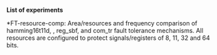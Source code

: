 **List of experiments**

*FT-resource-comp: Area/resources and frequency comparison of
hamming16t11d, , reg_sbf, and com_tr fault tolerance mechanisms.
All resources are configured to protect signals/registers of 
8, 11, 32 and 64 bits. 
